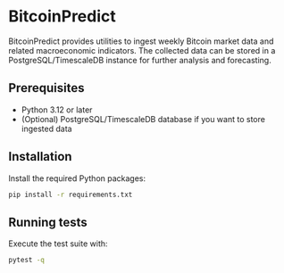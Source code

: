# BitcoinPredict

BitcoinPredict provides utilities to ingest weekly Bitcoin market data and related macroeconomic indicators. The collected data can be stored in a PostgreSQL/TimescaleDB instance for further analysis and forecasting.

## Prerequisites
- Python 3.12 or later
- (Optional) PostgreSQL/TimescaleDB database if you want to store ingested data

## Installation
Install the required Python packages:

```bash
pip install -r requirements.txt
```

## Running tests
Execute the test suite with:

```bash
pytest -q
```
